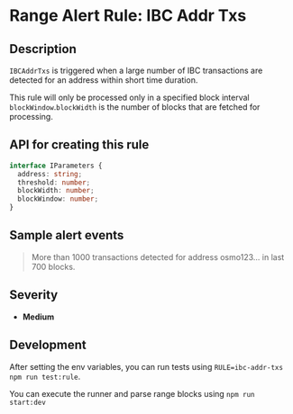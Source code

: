 # Range Alert Rule: IBC Addr Txs

## Description

`IBCAddrTxs` is triggered when a large number of IBC transactions are detected for an address within short time duration.

This rule will only be processed only in a specified block interval `blockWindow`.`blockWidth` is the number of blocks that are fetched for processing.

## API for creating this rule

```typescript
interface IParameters {
  address: string;
  threshold: number;
  blockWidth: number;
  blockWindow: number;
}
```

## Sample alert events

> More than 1000 transactions detected for address osmo123... in last 700 blocks.

## Severity

- **Medium**

## Development

After setting the env variables, you can run tests using `RULE=ibc-addr-txs npm run test:rule`.

You can execute the runner and parse range blocks using `npm run start:dev`
